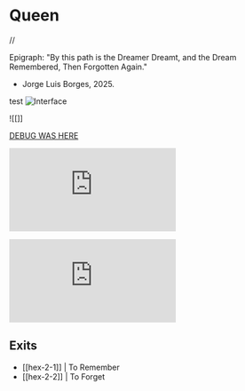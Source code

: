 # Queen
//

Epigraph:
"By this path is the Dreamer Dreamt, and the Dream Remembered, Then Forgotten Again."
- Jorge Luis Borges, 2025.

test
![Interface](/images/Interface.png)

![[]]

<a href="https://www.carpvs.com/The+Discovery">DEBUG WAS HERE</a>

![(In My Beginning)](https://raw.githubusercontent.com/CR-ux/THE-VAULT/main/(In%20My%20Beginning).md)

![this universe (which some call the hospital)](https://raw.githubusercontent.com/CR-ux/THE-VAULT/main/notBorges/this%20universe%20(which%20some%20call%20the%20hospital).md)

## Exits
- [[hex-2-1]] | To Remember
- [[hex-2-2]] | To Forget 
